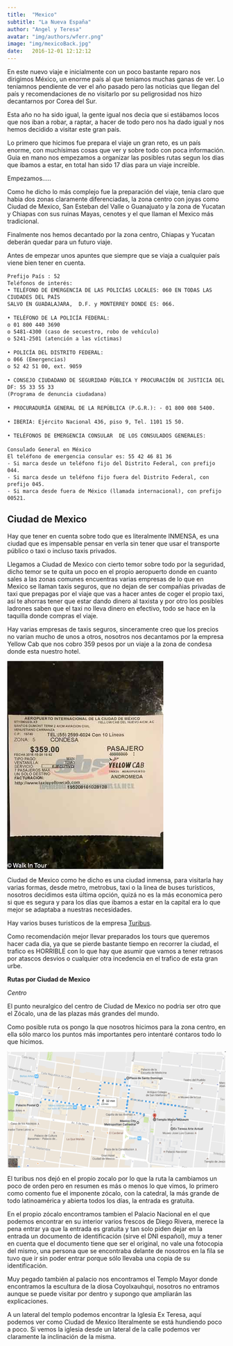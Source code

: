 ```yaml
---
title:  "Mexico"
subtitle: "La Nueva España"
author: "Angel y Teresa"
avatar: "img/authors/wferr.png"
image: "img/mexicoBack.jpg"
date:   2016-12-01 12:12:12
---
```


En este nuevo viaje e inicialmente con un poco bastante reparo nos dirigimos México, un enorme país al que teniamos muchas ganas de ver. Lo teniamnos
pendiente de ver el año pasado pero las noticias que llegan del país y recomendaciones de no visitarlo por su peligrosidad nos hizo decantarnos por Corea del Sur.

Esta año no ha sido igual, la gente igual nos decia que si estábamos locos que nos iban a robar, a raptar, a hacer de todo pero nos ha dado igual y nos hemos
decidido a visitar este gran país.

Lo primero que hicimos fue prepara el viaje un gran reto, es un país enorme, con muchísimas cosas que ver y sobre todo con poca información. Guia en mano nos empezamos a organizar las posibles rutas segun
los dias que ibamos a estar, en total han sido 17 días para un viaje increible.

Empezamos.....

Como he dicho lo más complejo fue la preparación del viaje, tenia claro que habia dos zonas claramente
diferenciadas, la zona centro con joyas como Ciudad de Mexico, San Esteban del Valle o Guanajuato y la 
zona de Yucatan y Chiapas con sus ruinas Mayas, cenotes y el que llaman el Mexico más tradicional.

Finalmente nos hemos decantado por la zona centro, Chiapas y Yucatan deberán quedar para un futuro viaje.

Antes de empezar unos apuntes que siempre que se viaja a cualquier país viene bien tener en cuenta.
        
    Prefijo País : 52
    Teléfonos de interés:
    • TELÉFONO DE EMERGENCIA DE LAS POLICÍAS LOCALES: 060 EN TODAS LAS CIUDADES DEL PAÍS 
    SALVO EN GUADALAJARA,  D.F. y MONTERREY DONDE ES: 066.
     
    • TELÉFONO DE LA POLICÍA FEDERAL:
    o 01 800 440 3690
    o 5481-4300 (caso de secuestro, robo de vehículo)
    o 5241-2501 (atención a las víctimas)
     
    • POLICÍA DEL DISTRITO FEDERAL:
    o 066 (Emergencias)
    o 52 42 51 00, ext. 9059
     
    • CONSEJO CIUDADANO DE SEGURIDAD PÚBLICA Y PROCURACIÓN DE JUSTICIA DEL DF: 55 33 55 33 
    (Programa de denuncia ciudadana)
     
    • PROCURADURÍA GENERAL DE LA REPÚBLICA (P.G.R.): - 01 800 008 5400.
     
    • IBERIA: Ejército Nacional 436, piso 9, Tel. 1101 15 50.
                                                                                            
    • TELÉFONOS DE EMERGENCIA CONSULAR  DE LOS CONSULADOS GENERALES:
     
    Consulado General en México 
    El teléfono de emergencia consular es: 55 42 46 81 36
    - Si marca desde un teléfono fijo del Distrito Federal, con prefijo 044.
    - Si marca desde un teléfono fijo fuera del Distrito Federal, con prefijo 045.
    - Si marca desde fuera de México (llamada internacional), con prefijo 00521.
    
    

**Ciudad de Mexico**
--------------------

Hay que tener en cuenta sobre todo que es literalmente INMENSA, es una ciudad que es impensable
pensar en verla sin tener que usar el transporte público o taxi o incluso taxis privados.

Llegamos a Ciudad de Mexico con cierto temor sobre todo por la seguridad, dicho temor se te quita un poco 
en el propio aeropuerto donde en cuanto sales a las zonas comunes encuentras varias empresas de lo que en Mexico
se llaman taxis seguros, que no dejan de ser compañias privadas de taxi que prepagas por el viaje que vas a hacer 
antes de coger el propio taxi, así te ahorras tener que estar dando dinero al taxista y por otro los posibles
ladrones saben que el taxi no lleva dinero en efectivo, todo se hace en la taquilla donde compras el viaje.

Hay varias empresas de taxis seguros, sinceramente creo que los precios no varian mucho de unos a otros, nosotros nos 
decantamos por la empresa Yellow Cab que nos cobro 359 pesos por un viaje a la zona de condesa donde esta nuestro hotel.

![Ticket Taxi](img/taxi_aeropuerto.jpg)

Ciudad de Mexico como he dicho es una ciudad inmensa, para visitarla hay varias formas, desde metro, metrobus, taxi
o la linea de buses turísticos, nosotros decidimos esta última opción, quizá no es la más economica pero si que es segura y 
para los días que ibamos a estar en la capital era lo que mejor se adaptaba a nuestras necesidades.

Hay varios buses turisticos de la empresa [Turibus](http://www.turibus.com.mx/#2).

Como recomendación mejor llevar preparados los tours que queremos hacer cada dia, ya que se pierde bastante
tiempo en recorrer la ciudad, el trafico es HORRIBLE con lo que hay que asumir que vamos a tener retrasos por atascos
desvios o cualquier otra incedencia en el trafico de esta gran urbe.

**Rutas por Ciudad de Mexico**

*Centro*
    
El punto neuralgico del centro de Ciudad de Mexico no podria ser otro que el Zócalo, una de las plazas más grandes del mundo.

Como posible ruta os pongo la que nosotros hicimos para la zona centro, en ella sólo marco los puntos más importantes pero 
intentaré contaros todo lo que hicimos.

![Ruta Centro](img/ruta_centro_mexico.png)

El turibus nos dejó en el propio zocalo por lo que la ruta la cambiamos un poco de orden pero en resumen 
es más o menos lo que vimos, lo primero como comento fue el imponente zócalo, con la catedral, la más grande de todo
latinoamérica y abierta todos los días, la entrada es gratuita.

En el propio zócalo encontramos tambien el Palacio Nacional en el que podemos encontrar en su interior varios frescos de 
Diego Rivera, merece la pena entrar ya que la entrada es gratuita y tan solo piden dejar en la entrada un documento de 
identificación (sirve el DNI español), muy a tener en cuenta que el documento tiene que ser el original, no vale una fotocopia 
del mismo, una persona que se encontraba delante de nosotros en la fila se tuvo que ir sin poder entrar porque sólo llevaba
una copia de su identificación.

Muy pegado también al palacio nos encontramos el Templo Mayor donde encontramos la escultura de la diosa Coyolxauhqui, nosotros
no entramos aunque se puede visitar por dentro y supongo que ampliarán las explicaciones.

A un lateral del templo podemos encontrar la Iglesia Ex Teresa, aquí podemos ver como Ciudad de Mexico literalmente
se está hundiendo poco a poco. Si vemos la iglesia desde un lateral de la calle podemos ver claramente la inclinación de la misma.

